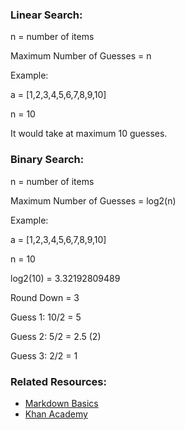 ### **Linear Search:**

n = number of items

Maximum Number of Guesses = n

Example:

a = [1,2,3,4,5,6,7,8,9,10]

n = 10

It would take at maximum 10 guesses.

### **Binary Search:**

n = number of items

Maximum Number of Guesses = log2(n)

Example:

a = [1,2,3,4,5,6,7,8,9,10]

n = 10

log2(10) = 3.32192809489

Round Down = 3

Guess 1: 10/2 = 5

Guess 2: 5/2 = 2.5 (2)

Guess 3: 2/2 = 1

### **Related Resources:**

- [Markdown Basics](https://guides.github.com/features/mastering-markdown/)
- [Khan Academy](https://www.khanacademy.org/computing/computer-science/algorithms/binary-search/a/running-time-of-binary-search)